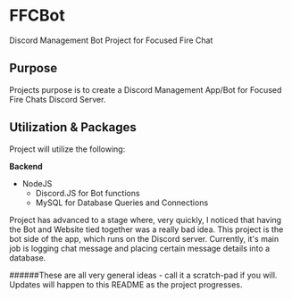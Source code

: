 FFCBot
======
Discord Management Bot Project for Focused Fire Chat

Purpose
-------
Projects purpose is to create a Discord Management App/Bot for Focused Fire Chats Discord Server.

Utilization & Packages
----------------------
Project will utilize the following:

**Backend**
- NodeJS 
    - Discord.JS for Bot functions
    - MySQL for Database Queries and Connections

Project has advanced to a stage where, very quickly, I noticed that having the Bot and Website tied together was a really bad idea. This project is the bot side of the app, which runs on the Discord server. Currently, it's main job is logging chat message and placing certain message details into a database. 

######These are all very general ideas - call it a scratch-pad if you will. Updates will happen to this README as the project progresses.